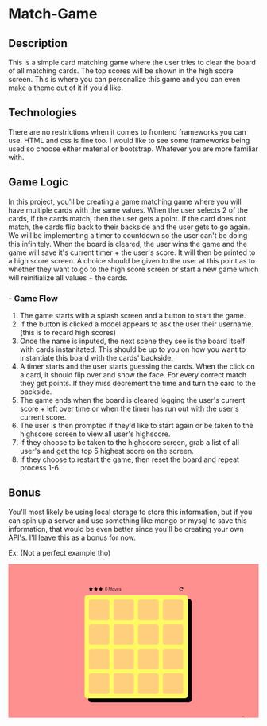 # Match-Game

## Description
This is a simple card matching game where the user tries to clear the board of all matching cards. The top scores will be shown in the high score screen. This is where you can personalize this game and you can even make a theme out of it if you'd like.

## Technologies
There are no restrictions when it comes to frontend frameworks you can use. HTML and css is fine too. I would like to see some frameworks being used so choose either material or bootstrap. Whatever you are more familiar with.
## Game Logic
In this project, you'll be creating a game matching game where you will have multiple cards with the same values. When the user selects 2 of the cards, if the cards match, then the user gets a point. If the card does not match, the cards flip back to their backside and the user gets to go again. We will be implementing a timer to countdown so the user can't be doing this infinitely. When the board is cleared, the user wins the game and the game will save it's current timer + the user's score. It will then be printed to a high score screen. A choice should be given to the user at this point as to whether they want to go to the high score screen or start a new game which will reinitialize all values + the cards.

### - Game Flow

1. The game starts with a splash screen and a button to start the game.
2. If the button is clicked a model appears to ask the user their username. (this is to recard high scores)
3. Once the name is inputed, the next scene they see is the board itself with cards instanitated. This should be up to you on how you want to instantiate this board with the cards' backside.
4. A timer starts and the user starts guessing the cards. When the click on a card, it should flip over and show the face. For every correct match they get points. If they miss decrement the time and turn the card to the backside.
5. The game ends when the board is cleared logging the user's current score + left over time or when the timer has run out with the user's current score.
6. The user is then prompted if they'd like to start again or be taken to the highscore screen to view all user's highscore.
7. If they choose to be taken to the highscore screen, grab a list of all user's and get the top 5 highest score on the screen.
8. If they choose to restart the game, then reset the board and repeat process 1-6.

## Bonus
You'll most likely be using local storage to store this information, but if you can spin up a server and use something like mongo or mysql to save this information, that would be even better since you'll be creating your own API's. I'll leave this as a bonus for now.

Ex. (Not a perfect example tho)

![image of matching game](./assets/imgs/game.gif)